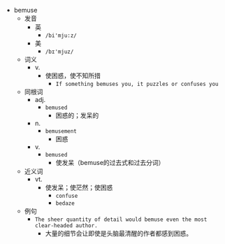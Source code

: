 - bemuse
  - 发音
    - 英
      - `/bi'mju:z/`
    - 美
      - `/bɪ'mjuz/`
  - 词义
    - v.
      - 使困惑，使不知所措
        - `If something bemuses you, it puzzles or confuses you`
  - 同根词
    - adj.
      - `bemused`
        - 困惑的；发呆的
    - n.
      - `bemusement`
        - 困惑
    - v.
      - `bemused`
        - 使发呆（bemuse的过去式和过去分词）
  - 近义词
    - vt.
      - 使发呆；使茫然；使困惑
        - `confuse`
        - `bedaze`
  - 例句
    - `The sheer quantity of detail would bemuse even the most clear-headed author.`
      - 大量的细节会让即使是头脑最清醒的作者都感到困惑。

